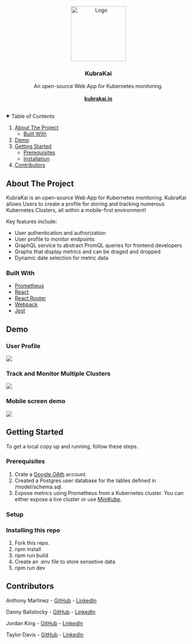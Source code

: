 
<!-- PROJECT LOGO -->
<br />
<p align="center">
  <a href="https://github.com/oslabs-beta/KubraKai">
    <img src="https://github.com/tony-mtz/KubraKai/blob/images/images/logo.png" alt="Logo" length="300px" width="150px">
  </a>

  <h3 align="center">KubraKai</h3>

  <p align="center">
    An open-source Web App for Kubernetes monitoring.
    <br /><br />
    <a href="https://www.kubrakai.io/"><strong>kubrakai.io</strong></a>
    <br />
    <br />
   
  </p>
</p>



<!-- TABLE OF CONTENTS -->
<details open="open">
  <summary>Table of Contents</summary>
  <ol>
    <li>
      <a href="#about-the-project">About The Project</a>
      <ul>
        <li><a href="#built-with">Built With</a></li>
      </ul>
    </li>
    <li>
      <a href="#demo">Demo</a>
    </li>
    <li>
      <a href="#getting-started">Getting Started</a>
      <ul>
        <li><a href="#prerequisites">Prerequisites</a></li>
        <li><a href="#installation">Installation</a></li>
      </ul>
    </li>
    <li><a href="#contributors">Contributors</a></li>
  </ol>
</details>



<!-- ABOUT THE PROJECT -->
## About The Project

KubraKai is an open-source Web App for Kubernetes monitoring.  KubraKai allows Users to create a profile for storing and tracking numerous Kubernetes Clusters, all within a mobile-first environment!

Key features include:
* User authentication and authorization
* User profile to monitor endpoints
* GraphQL service to abstract PromQL queries for frontend developers
* Graphs that display metrics and can be draged and dropped
* Dynamic date selection for metric data

### Built With

* [Prometheus](https://prometheus.io/)
* [React](https://reactjs.org/)
* [React Router](https://reactrouter.com/)
* [Webpack](https://webpack.js.org/)
* [Jest](https://jestjs.io/)

## Demo

### User Profile

![](../images/images/oauthusercreation.gif?raw=true)


### Track and Monitor Multiple Clusters

![](../images/images/updateip.gif?raw=true)

### Mobile screen demo

![](../images/images/kubrakaimobiledemo.gif?raw=true)


<!-- GETTING STARTED -->
## Getting Started

To get a local copy up and running, follow these steps.

### Prerequisites
1.  Crate a [Google OAth](https://developers.google.com/identity/protocols/oauth2) account.
2.  Created a Postgres user database for the tables defined in /model/schema.sql.
3.  Expose metrics using Prometheus from a Kubernetes cluster.  You can either expose a live cluster or use [MiniKube](https://minikube.sigs.k8s.io/docs/start/). 

### Setup


### Installing this repo
1. Fork this repo.
2. npm install
3. npm run build
4. Create an .env file to store sensetive data
5. npm run dev


<!-- CONTRIBUTORS -->
## Contributors

Anthony Martinez - [GitHub](https://github.com/tony-mtz/) - [LinkedIn](https://www.linkedin.com/in/anthony-martinez-8609683/)

Danny Balistocky - [GitHub](https://github.com/thestinx) - [LinkedIn](https://www.linkedin.com/in/Danny-Balistocky/)

Jordan King - [GitHub](https://github.com/jordanking7/) - [LinkedIn](https://www.linkedin.com/in/jordan-king7/)

Taylor Davis - [GitHub](https://github.com/themoosky/) - [LinkedIn](https://www.linkedin.com/in/taylor-davis-6b725b1ba/)
